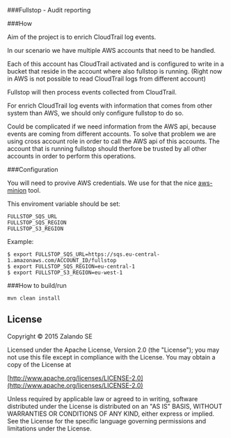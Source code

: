###Fullstop - Audit reporting

###How

Aim of the project is to enrich CloudTrail log events.

In our scenario we have multiple AWS accounts that need to be handled.

Each of this account has CloudTrail activated and is configured to write
in a bucket that reside in the account where also fullstop is running.
(Right now in AWS is not possible to read CloudTrail logs from different account)

Fullstop will then process events collected from CloudTrail.

For enrich CloudTrail log events with information that comes
from other system than AWS, we should only configure fullstop to do so.

Could be complicated if we need information from the AWS api,
because events are coming from different accounts.
To solve that problem we are using cross account role in order
to call the AWS api of this accounts.
The account that is running fullstop should therfore be trusted
by all other accounts in order to perform this operations.

###Configuration

You will need to provive AWS credentials.
We use for that the nice [aws-minion](https://github.com/zalando/aws-minion) tool.

This enviroment variable should be set:

    FULLSTOP_SQS_URL
    FULLSTOP_SQS_REGION
    FULLSTOP_S3_REGION

Example:

    $ export FULLSTOP_SQS_URL=https://sqs.eu-central-1.amazonaws.com/ACCOUNT_ID/fullstop
    $ export FULLSTOP_SQS_REGION=eu-central-1
    $ export FULLSTOP_S3_REGION=eu-west-1

###How to build/run

    mvn clean install

## License

Copyright © 2015 Zalando SE

Licensed under the Apache License, Version 2.0 (the "License");
you may not use this file except in compliance with the License.
You may obtain a copy of the License at

   [http://www.apache.org/licenses/LICENSE-2.0](http://www.apache.org/licenses/LICENSE-2.0)

Unless required by applicable law or agreed to in writing, software
distributed under the License is distributed on an "AS IS" BASIS,
WITHOUT WARRANTIES OR CONDITIONS OF ANY KIND, either express or implied.
See the License for the specific language governing permissions and
limitations under the License.
